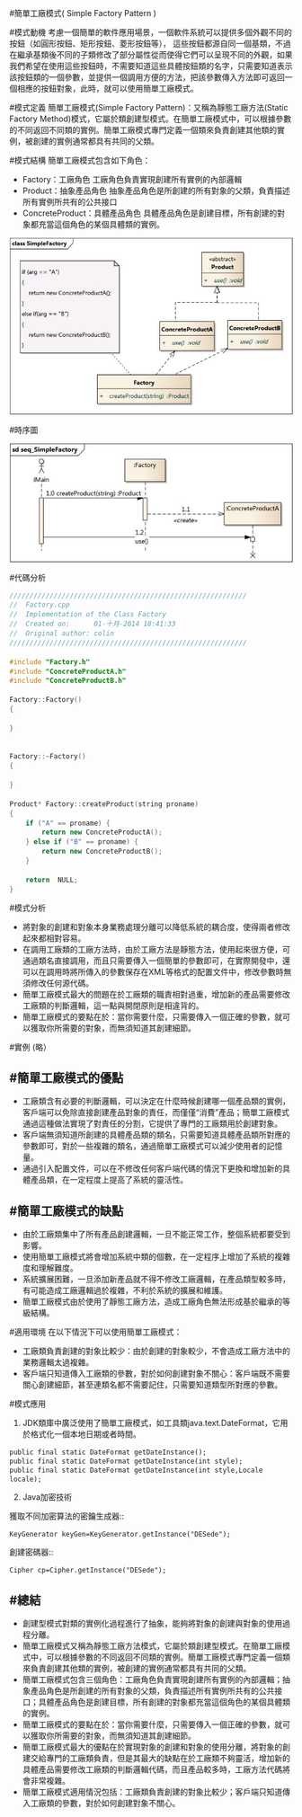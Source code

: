 #簡單工廠模式( Simple Factory Pattern )


#模式動機
考慮一個簡單的軟件應用場景，一個軟件系統可以提供多個外觀不同的按鈕（如圓形按鈕、矩形按鈕、菱形按鈕等），
這些按鈕都源自同一個基類，不過在繼承基類後不同的子類修改了部分屬性從而使得它們可以呈現不同的外觀，如果我們希望在使用這些按鈕時，不需要知道這些具體按鈕類的名字，只需要知道表示該按鈕類的一個參數，並提供一個調用方便的方法，把該參數傳入方法即可返回一個相應的按鈕對象，此時，就可以使用簡單工廠模式。

#模式定義
簡單工廠模式(Simple Factory Pattern)：又稱為靜態工廠方法(Static Factory Method)模式，它屬於類創建型模式。在簡單工廠模式中，可以根據參數的不同返回不同類的實例。簡單工廠模式專門定義一個類來負責創建其他類的實例，被創建的實例通常都具有共同的父類。


#模式結構
簡單工廠模式包含如下角色：

- Factory：工廠角色
    工廠角色負責實現創建所有實例的內部邏輯
- Product：抽象產品角色
    抽象產品角色是所創建的所有對象的父類，負責描述所有實例所共有的公共接口
- ConcreteProduct：具體產品角色
    具體產品角色是創建目標，所有創建的對象都充當這個角色的某個具體類的實例。

![](../_static/SimpleFactory.jpg)

#時序圖

![](../_static/seq_SimpleFactory.jpg)

#代碼分析
```cpp
///////////////////////////////////////////////////////////
//  Factory.cpp
//  Implementation of the Class Factory
//  Created on:      01-十月-2014 18:41:33
//  Original author: colin
///////////////////////////////////////////////////////////

#include "Factory.h"
#include "ConcreteProductA.h"
#include "ConcreteProductB.h"

Factory::Factory()
{

}


Factory::~Factory()
{

}

Product* Factory::createProduct(string proname)
{
    if ("A" == proname) {
        return new ConcreteProductA();
    } else if ("B" == proname) {
        return new ConcreteProductB();
    }

    return  NULL;
}
```


#模式分析

- 將對象的創建和對象本身業務處理分離可以降低系統的耦合度，使得兩者修改起來都相對容易。
- 在調用工廠類的工廠方法時，由於工廠方法是靜態方法，使用起來很方便，可通過類名直接調用，而且只需要傳入一個簡單的參數即可，在實際開發中，還可以在調用時將所傳入的參數保存在XML等格式的配置文件中，修改參數時無須修改任何源代碼。
- 簡單工廠模式最大的問題在於工廠類的職責相對過重，增加新的產品需要修改工廠類的判斷邏輯，這一點與開閉原則是相違背的。
- 簡單工廠模式的要點在於：當你需要什麼，只需要傳入一個正確的參數，就可以獲取你所需要的對象，而無須知道其創建細節。

#實例
(略）


#簡單工廠模式的優點
--------------------

- 工廠類含有必要的判斷邏輯，可以決定在什麼時候創建哪一個產品類的實例，客戶端可以免除直接創建產品對象的責任，而僅僅“消費”產品；簡單工廠模式通過這種做法實現了對責任的分割，它提供了專門的工廠類用於創建對象。
- 客戶端無須知道所創建的具體產品類的類名，只需要知道具體產品類所對應的參數即可，對於一些複雜的類名，通過簡單工廠模式可以減少使用者的記憶量。
- 通過引入配置文件，可以在不修改任何客戶端代碼的情況下更換和增加新的具體產品類，在一定程度上提高了系統的靈活性。

#簡單工廠模式的缺點
--------------------

- 由於工廠類集中了所有產品創建邏輯，一旦不能正常工作，整個系統都要受到影響。
- 使用簡單工廠模式將會增加系統中類的個數，在一定程序上增加了系統的複雜度和理解難度。
- 系統擴展困難，一旦添加新產品就不得不修改工廠邏輯，在產品類型較多時，有可能造成工廠邏輯過於複雜，不利於系統的擴展和維護。
- 簡單工廠模式由於使用了靜態工廠方法，造成工廠角色無法形成基於繼承的等級結構。

#適用環境
在以下情況下可以使用簡單工廠模式：

- 工廠類負責創建的對象比較少：由於創建的對象較少，不會造成工廠方法中的業務邏輯太過複雜。
- 客戶端只知道傳入工廠類的參數，對於如何創建對象不關心：客戶端既不需要關心創建細節，甚至連類名都不需要記住，只需要知道類型所對應的參數。

#模式應用
1. JDK類庫中廣泛使用了簡單工廠模式，如工具類java.text.DateFormat，它用於格式化一個本地日期或者時間。


```
public final static DateFormat getDateInstance();
public final static DateFormat getDateInstance(int style);
public final static DateFormat getDateInstance(int style,Locale
locale);
```
2. Java加密技術

獲取不同加密算法的密鑰生成器::

```
KeyGenerator keyGen=KeyGenerator.getInstance("DESede");
```

創建密碼器::

```
Cipher cp=Cipher.getInstance("DESede");
```
#總結
--------------------

- 創建型模式對類的實例化過程進行了抽象，能夠將對象的創建與對象的使用過程分離。
- 簡單工廠模式又稱為靜態工廠方法模式，它屬於類創建型模式。在簡單工廠模式中，可以根據參數的不同返回不同類的實例。簡單工廠模式專門定義一個類來負責創建其他類的實例，被創建的實例通常都具有共同的父類。
- 簡單工廠模式包含三個角色：工廠角色負責實現創建所有實例的內部邏輯；抽象產品角色是所創建的所有對象的父類，負責描述所有實例所共有的公共接口；具體產品角色是創建目標，所有創建的對象都充當這個角色的某個具體類的實例。
- 簡單工廠模式的要點在於：當你需要什麼，只需要傳入一個正確的參數，就可以獲取你所需要的對象，而無須知道其創建細節。
- 簡單工廠模式最大的優點在於實現對象的創建和對象的使用分離，將對象的創建交給專門的工廠類負責，但是其最大的缺點在於工廠類不夠靈活，增加新的具體產品需要修改工廠類的判斷邏輯代碼，而且產品較多時，工廠方法代碼將會非常複雜。
- 簡單工廠模式適用情況包括：工廠類負責創建的對象比較少；客戶端只知道傳入工廠類的參數，對於如何創建對象不關心。




